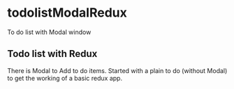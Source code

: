 # todolistModalRedux
To do list with Modal window 

## Todo list with Redux
There is Modal to Add to do items. Started with a plain to do (without Modal) to get the working of a basic redux app.
